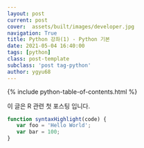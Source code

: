```yaml
---
layout: post
current: post
cover:  assets/built/images/developer.jpg
navigation: True
title: Python 강좌(1) - Python 기본
date: 2021-05-04 16:40:00
tags: [python]
class: post-template
subclass: 'post tag-python'
author: ygyu68
---
```

{% include python-table-of-contents.html %}

이 글은 R 관련 첫 포스팅 입니다.

~~~javascript
function syntaxHighlight(code) {
   var foo = 'Hello World';
   var bar = 100;
}
~~~
